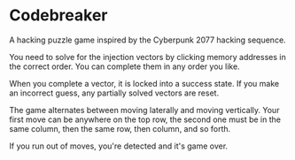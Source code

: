 # Codebreaker

A hacking puzzle game inspired by the Cyberpunk 2077 hacking sequence.

You need to solve for the injection vectors by clicking memory addresses in the correct order. You can complete them in any order you like.

When you complete a vector, it is locked into a success state. If you make an incorrect guess, any partially solved vectors are reset.

The game alternates between moving laterally and moving vertically. Your first move can be anywhere on the top row, the second one must be in the same column, then the same row, then column, and so forth.

If you run out of moves, you're detected and it's game over.

